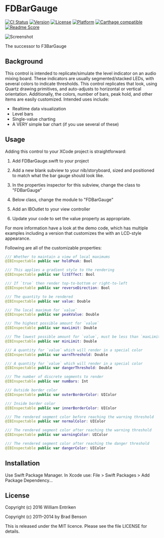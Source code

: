 FDBarGauge
==========

[![CI Status](http://img.shields.io/travis/fulldecent/FDBarGauge.svg?style=flat)](https://travis-ci.org/fulldecent/FDBarGauge)
[![Version](https://img.shields.io/cocoapods/v/FDBarGauge.svg?style=flat)](http://cocoadocs.org/docsets/FDBarGauge)
[![License](https://img.shields.io/cocoapods/l/FDBarGauge.svg?style=flat)](http://cocoadocs.org/docsets/FDBarGauge)
[![Platform](https://img.shields.io/cocoapods/p/FDBarGauge.svg?style=flat)](http://cocoadocs.org/docsets/FDBarGauge)
[![Carthage compatible](https://img.shields.io/badge/Carthage-compatible-4BC51D.svg?style=flat)](https://github.com/Carthage/Carthage)
[![Readme Score](http://readme-score-api.herokuapp.com/score.svg?url=fulldecent/fdbargauge)](http://clayallsopp.github.io/readme-score?url=fulldecent/fdbargauge)

![Screenshot](https://raw.github.com/haydenholligan/FDBarGauge/master/FDBarGauge.png "Screenshot of Component Demo App")

The successor to F3BarGauge


Background
----------
This control is intended to replicate/simulate the level indicator on an audio mixing board. These indicators are usually segmented/stacked LEDs, with several colors to indicate thresholds. This control replicates that look, using Quartz drawing primitives, and auto-adjusts to horizontal or vertical orientation. Additionally, the colors, number of bars, peak hold, and other items are easily customized. Intended uses include:

 * Realtime data visualization
 * Level bars
 * Single-value charting
 * A VERY simple bar chart (if you use several of these)

Usage
-----
Adding this control to your XCode project is straightforward:

1.  Add FDBarGauge.swift to your project

2.  Add a new blank subview to your nib/storyboard, sized and positioned to match what the bar gauge should look like.
    
3.  In the properties inspector for this subview, change the class to "FDBarGauge"
    
4.  Below class, change the module to "FDBarGauge"

5.  Add an IBOutlet to your view controller

6.  Update your code to set the value property as appropriate.

For more information have a look at the demo code, which has multiple examples including a version that customizes the with an LCD-style appearance.

Following are all of the customizable properties:

```swift
/// Whether to maintain a view of local maximums
@IBInspectable public var holdPeak: Bool

/// This applies a gradient style to the rendering
@IBInspectable public var litEffect: Bool

/// If `true` then render top-to-bottom or right-to-left
@IBInspectable public var reverseDirection: Bool

/// The quantity to be rendered
@IBInspectable public var value: Double

/// The local maximum for `value`
@IBInspectable public var peakValue: Double

/// The highest possible amount for `value`
@IBInspectable public var maxLimit: Double

/// The lowest possible amount for `value`, must be less than `maxLimit`
@IBInspectable public var minLimit: Double

/// A quantity for `value` which will render in a special color
@IBInspectable public var warnThreshold: Double

/// A quantity for `value` which will render in a special color
@IBInspectable public var dangerThreshold: Double

/// The number of discrete segments to render
@IBInspectable public var numBars: Int

/// Outside border color
@IBInspectable public var outerBorderColor: UIColor

/// Inside border color
@IBInspectable public var innerBorderColor: UIColor

/// The rendered segment color before reaching the warning threshold
@IBInspectable public var normalColor: UIColor

/// The rendered segment color after reaching the warning threshold
@IBInspectable public var warningColor: UIColor

/// The rendered segment color after reaching the danger threshold
@IBInspectable public var dangerColor: UIColor
```

Installation
------------

Use Swift Package Manager. In Xcode use: File > Swift Packages > Add Package Dependency…

License
-------
Copyright (c) 2016 William Entriken

Copyright (c) 2011–2014 by Brad Benson

This is released under the MIT licence. Please see the file LICENSE for details.